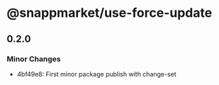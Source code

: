 # @snappmarket/use-force-update

## 0.2.0
### Minor Changes

- 4bf49e8: First minor package publish with change-set
